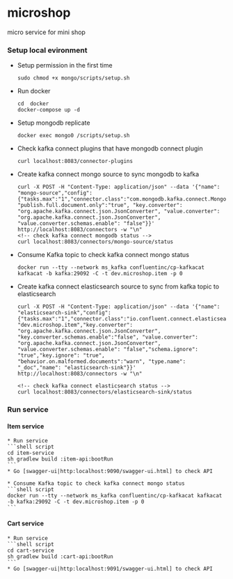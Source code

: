 # microshop
micro service for mini shop

### Setup local evironment
* Setup permission in the first time
    ```shell script
    sudo chmod +x mongo/scripts/setup.sh
    ```
* Run docker
    ```shell script
    cd  docker
    docker-compose up -d
    ```

* Setup mongodb replicate
    ```shell script
    docker exec mongo0 /scripts/setup.sh
    ```
* Check kafka connect plugins that have mongodb connect plugin
    ```shell script
    curl localhost:8083/connector-plugins
    ```

* Create kafka connect mongo source to sync mongodb to kafka
    ```shell script
    curl -X POST -H "Content-Type: application/json" --data '{"name": "mongo-source","config": {"tasks.max":"1","connector.class":"com.mongodb.kafka.connect.MongoSourceConnector","connection.uri":"mongodb://mongo0:27017,mongo1:27017,mongo2:27017","topic.prefix":"dev","database":"microshop","collection":"item", "publish.full.document.only":"true", "key.converter": "org.apache.kafka.connect.json.JsonConverter", "value.converter": "org.apache.kafka.connect.json.JsonConverter", "value.converter.schemas.enable": "false"}}' http://localhost:8083/connectors -w "\n"
    <!-- check kafka connect mongodb status -->
    curl localhost:8083/connectors/mongo-source/status
    ```
* Consume Kafka topic to check kafka connect mongo status
    ```shell script
    docker run --tty --network ms_kafka confluentinc/cp-kafkacat kafkacat -b kafka:29092 -C -t dev.microshop.item -p 0
    ```

* Create kafka connect elasticsearch source to sync from kafka topic to elasticsearch
    ```shell script
    curl -X POST -H "Content-Type: application/json" --data '{"name": "elasticsearch-sink","config": {"tasks.max":"1","connector.class":"io.confluent.connect.elasticsearch.ElasticsearchSinkConnector","connection.url":"http://elasticsearch:9200","topics": "dev.microshop.item","key.converter": "org.apache.kafka.connect.json.JsonConverter", "key.converter.schemas.enable":"false", "value.converter": "org.apache.kafka.connect.json.JsonConverter", "value.converter.schemas.enable": "false","schema.ignore": "true","key.ignore": "true", "behavior.on.malformed.documents":"warn", "type.name": "_doc","name": "elasticsearch-sink"}}' http://localhost:8083/connectors -w "\n"

    <!-- check kafka connect elasticsearch status -->
    curl localhost:8083/connectors/elasticsearch-sink/status
    ```

### Run service
#### Item service
    * Run service
    ```shell script
    cd item-service
    sh gradlew build :item-api:bootRun
    ```
    * Go [swagger-ui|http:localhost:9090/swagger-ui.html] to check API

    * Consume Kafka topic to check kafka connect mongo status
    ```shell script
    docker run --tty --network ms_kafka confluentinc/cp-kafkacat kafkacat -b kafka:29092 -C -t dev.microshop.item -p 0
    ```

#### Cart service
    * Run service
    ```shell script
    cd cart-service
    sh gradlew build :cart-api:bootRun
    ```
    * Go [swagger-ui|http:localhost:9091/swagger-ui.html] to check API
